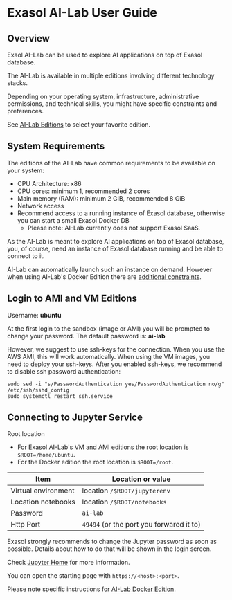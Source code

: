 # Exasol AI-Lab User Guide

## Overview

Exaol AI-Lab can be used to explore AI applications on top of Exasol database.

The AI-Lab is available in multiple editions involving different technology stacks.

Depending on your operating system, infrastructure, administrative permissions, and technical skills, you might have specific constraints and preferences.

See [AI-Lab Editions](editions.md) to select your favorite edition.

## System Requirements

The editions of the AI-Lab have common requirements to be available on your system:
* CPU Architecture: x86
* CPU cores: minimum 1, recommended 2 cores
* Main memory (RAM): minimum 2 GiB, recommended 8 GiB
* Network access
* Recommend access to a running instance of Exasol database, otherwise you can start a small Exasol Docker DB
  * Please note: AI-Lab currently does not support Exasol SaaS.

As the AI-Lab is meant to explore AI applications on top of Exasol database, you, of course, need an instance of Exasol database running and be able to connect to it.

AI-Lab can automatically launch such an instance on demand. However when using AI-Lab's Docker Edition there are [additional constraints](docker/docker_usage.md#enabling-exasol-ai-lab-to-use-docker-features).

## Login to AMI and VM Editions

Username: **ubuntu**

At the first login to the sandbox (image or AMI) you will be prompted to change your password.
The default password is: **ai-lab**

However, we suggest to use ssh-keys for the connection. When you use the AWS AMI, this will work automatically. When using the VM images, you need to deploy your ssh-keys. After you enabled ssh-keys, we recommend to disable ssh password authentication:
```shell
sudo sed -i "s/PasswordAuthentication yes/PasswordAuthentication no/g" /etc/ssh/sshd_config
sudo systemctl restart ssh.service
```

## Connecting to Jupyter Service

Root location
* For Exasol AI-Lab's VM and AMI editions the root location is `$ROOT=/home/ubuntu`.
* For the Docker edition the root location is `$ROOT=/root`.

| Item                | Location or value                        |
|---------------------|------------------------------------------|
| Virtual environment | location `/$ROOT/jupyterenv`             |
| Location notebooks  | location `/$ROOT/notebooks`              |
| Password            | `ai-lab`                                 |
| Http Port           | `49494` (or the port you forwared it to) |

Exasol strongly recommends to change the Jupyter password as soon as possible. Details about how to do that will be shown in the login screen.

Check [Jupyter Home](https://jupyter.org/) for more information.

You can open the starting page with `https://<host>:<port>`.

Please note specific instructions for [AI-Lab Docker Edition](docker/docker_usage.md).
